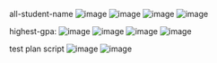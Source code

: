all-student-name
![image](https://github.com/user-attachments/assets/03ba9296-af12-44f7-a704-4c863d68a0a7)
![image](https://github.com/user-attachments/assets/cc3831ad-acc4-48a5-9bd6-62f5d82dc0ca)
![image](https://github.com/user-attachments/assets/da145c57-db45-4feb-80bc-2d68e83737a2)
![image](https://github.com/user-attachments/assets/1ff5fdda-5fee-4a11-95e9-fe8a1564017e)

highest-gpa:
![image](https://github.com/user-attachments/assets/6f45ad8e-f6e1-4ae3-81c1-a9ff6c592a5f)
![image](https://github.com/user-attachments/assets/95cd2138-a989-417a-9896-ab2544517d6b)
![image](https://github.com/user-attachments/assets/ecb1d898-13f8-4ef4-9181-ac8e0c8949f2)
![image](https://github.com/user-attachments/assets/8abfced4-6f4a-4f30-b56c-42d2d57e4b89)

test plan script
![image](https://github.com/user-attachments/assets/2dc4f9e3-ed16-4bf9-852c-863a4e740a9e)
![image](https://github.com/user-attachments/assets/8ba80e16-2070-4ceb-8d71-60e26dc51584)

